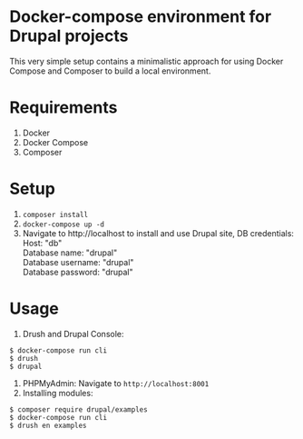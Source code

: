 # Docker-compose environment for Drupal projects

This very simple setup contains a minimalistic approach for using Docker Compose and Composer to build a local environment.

# Requirements

1. Docker
1. Docker Compose
1. Composer

# Setup

1. `composer install`
1. `docker-compose up -d`
1. Navigate to http://localhost to install and use Drupal site, DB credentials:  
  Host: "db"  
  Database name: "drupal"  
  Database username: "drupal"  
  Database password: "drupal"

# Usage

1. Drush and Drupal Console:
  ``` 
  $ docker-compose run cli
  $ drush 
  $ drupal
  ```
1. PHPMyAdmin: Navigate to `http://localhost:8001`
1. Installing modules:
  ```
  $ composer require drupal/examples
  $ docker-compose run cli
  $ drush en examples
  ```
